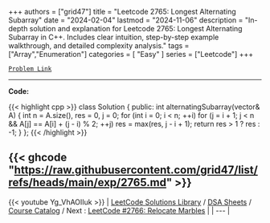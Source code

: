 
+++
authors = ["grid47"]
title = "Leetcode 2765: Longest Alternating Subarray"
date = "2024-02-04"
lastmod = "2024-11-06"
description = "In-depth solution and explanation for Leetcode 2765: Longest Alternating Subarray in C++. Includes clear intuition, step-by-step example walkthrough, and detailed complexity analysis."
tags = ["Array","Enumeration"]
categories = [
    "Easy"
]
series = ["Leetcode"]
+++



[`Problem Link`](https://leetcode.com/problems/longest-alternating-subarray/description/)

---
**Code:**

{{< highlight cpp >}}
class Solution {
public:
    int alternatingSubarray(vector<int>& A) {
        int n = A.size(), res = 0, j = 0;
        for (int i = 0; i < n; ++i)
            for (j = i + 1; j < n && A[j] == A[i] + (j - i) % 2; ++j)
                res = max(res, j - i + 1);
        return res > 1 ? res : -1;
    }
};
{{< /highlight >}}

{{< ghcode "https://raw.githubusercontent.com/grid47/list/refs/heads/main/exp/2765.md" >}}
---
{{< youtube Yg_VhAOIIuk >}}
| [LeetCode Solutions Library](https://grid47.xyz/leetcode/) / [DSA Sheets](https://grid47.xyz/sheets/) / [Course Catalog](https://grid47.xyz/courses/) / Next : [LeetCode #2766: Relocate Marbles](https://grid47.xyz/posts/leetcode-2766-relocate-marbles-solution/) |
| --- |
